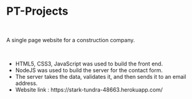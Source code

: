 <h1>PT-Projects</h1><br>
<p>A single page website for a construction company.</p><br>
<ul>
	<li>HTML5, CSS3, JavaScript was used to build the front end.</li>
	<li>NodeJS was used to build the server for the contact form.</li>
	<li>The server takes the data, validates it, and then sends it to an email address.</li>
	<li>Website link : https://stark-tundra-48663.herokuapp.com/</li>
</ul>